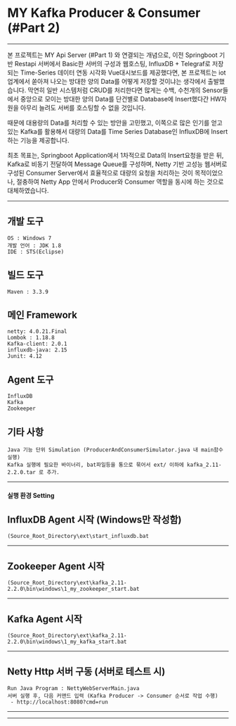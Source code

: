 # MY Kafka Producer & Consumer (#Part 2)

----

본 프로젝트는 MY Api Server (#Part 1) 와 연결되는 개념으로, 이전 Springboot 기반 Restapi 서버에서 Basic한 서버의 구성과 웹호스팅,
InfluxDB + Telegraf로 저장되는 Time-Series 데이터 연동 시각화 Vue대시보드를 제공했다면, 본 프로젝트는 iot업계에서 쏟아져 나오는 방대한 양의 Data를 
어떻게 저장할 것이냐는 생각에서 출발했습니다. 막연히 일반 시스템처럼 CRUD를 처리한다면 많게는 수백, 수천개의 Sensor들에서 중앙으로 모이는 방대한 양의 Data를 단건별로 Database에 Insert했다간 HW자원을 아무리 늘려도 서버를 호스팅할 수 없을 것입니다. 

때문에 대용량의 Data를 처리할 수 있는 방안을 고민했고, 이쪽으로 많은 인기를 얻고 있는 Kafka를 활용해서 대량의 Data를 Time Series Database인 InfluxDB에 Insert 하는 기능을 제공합니다.

최초 목표는, Springboot Application에서 1차적으로 Data의 Insert요청을 받은 뒤, Kafka로 비동기 전달하여 Message Queue를 구성하며, Netty 기반 고성능 웹서버로 구성된 Consumer Server에서 
효율적으로 대량의 요청을 처리하는 것이 목적이었으나, 절충하여 Netty App 안에서 Producer와 Consumer 역할을 동시에 하는 것으로 대체하였습니다.

----

## 개발 도구
```
OS : Windows 7
개발 언어 : JDK 1.8
IDE : STS(Eclipse)
```


## 빌드 도구
```
Maven : 3.3.9
```


## 메인 Framework
```
netty: 4.0.21.Final
Lombok : 1.18.8
Kafka-client: 2.0.1
influxdb-java: 2.15
Junit: 4.12

```


## Agent 도구
```
InfluxDB
Kafka
Zookeeper
```


## 기타 사항
```
Java 기능 단위 Simulation (ProducerAndConsumerSimulator.java 내 main함수 실행)
Kafka 실행에 필요한 바이너리, bat파일등을 통으로 묶어서 ext/ 이하에 kafka_2.11-2.2.0.tar 로 추가.
```

----


#### 실행 환경 Setting

## InfluxDB Agent 시작 (Windows만 작성함)
```
(Source_Root_Directory\ext\start_influxdb.bat
```
----

## Zookeeper Agent 시작 
```
(Source_Root_Directory\ext\kafka_2.11-2.2.0\bin\windows\1_my_zookeeper_start.bat
```
----

## Kafka Agent 시작 
```
(Source_Root_Directory\ext\kafka_2.11-2.2.0\bin\windows\1_my_kafka_start.bat
```
----

## Netty Http 서버 구동 (서버로 테스트 시)
```
Run Java Program : NettyWebServerMain.java
서버 실행 후, 다음 커맨드 입력 (Kafka Producer -> Consumer 순서로 작업 수행)
 - http://localhost:8080?cmd=run
```
----

----------
